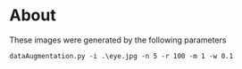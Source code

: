 # About

These images were generated by the following parameters

`dataAugmentation.py -i .\eye.jpg -n 5 -r 100 -m 1 -w 0.1`